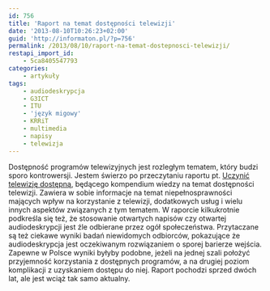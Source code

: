 ```yaml
---
id: 756
title: 'Raport na temat dostępności telewizji'
date: '2013-08-10T10:26:23+02:00'
guid: 'http://informaton.pl/?p=756'
permalink: /2013/08/10/raport-na-temat-dostepnosci-telewizji/
restapi_import_id:
    - 5ca8405547793
categories:
    - artykuły
tags:
    - audiodeskrypcja
    - G3ICT
    - ITU
    - 'język migowy'
    - KRRiT
    - multimedia
    - napisy
    - telewizja
---
```


Dostępność programów telewizyjnych jest rozległym tematem, który budzi sporo kontrowersji. Jestem świerzo po przeczytaniu raportu pt. [Uczynić telewizję dostępną](http://g3ict.com/download/p/fileId_902/productId_216), będącego kompendium wiedzy na temat dostępności telewizji. Zawiera w sobie informacje na temat niepełnosprawności mających wpływ na korzystanie z telewizji, dodatkowych usług i wielu innych aspektów związanych z tym tematem. W raporcie kilkukrotnie podkreśla się też, że stosowanie otwartych napisów czy otwartej audiodeskrypcji jest źle odbierane przez ogół społeczeństwa. Przytaczane są też ciekawe wyniki badań niewidomych odbiorców, pokazujące że audiodeskrypcja jest oczekiwanym rozwiązaniem o sporej barierze wejścia. Zapewne w Polsce wyniki byłyby podobne, jeżeli na jednej szali położyć przyjemność korzystania z dostępnych programów, a na drugiej poziom komplikacji z uzyskaniem dostępu do niej. Raport pochodzi sprzed dwóch lat, ale jest wciąż tak samo aktualny.
